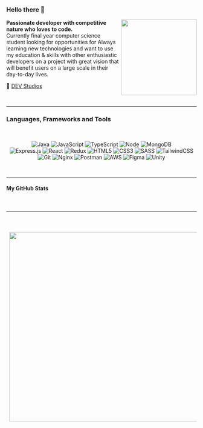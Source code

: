 ### Hello there 👋

<img align="right" width="200" src="./images/spiderman-round.gif">

**Passionate developer with competitive nature who loves to code.** <br />
Currently final year computer science student looking for opportunities for
Always learning new technologies and want to use my education & skills with other enthusiastic developers on a project with great vision that will benefit users on a large scale in their day-to-day lives.


🔗 [DEV Studios](https://boosterbot.xyz/support)

<br />

---

### Languages, Frameworks and Tools

<br />

<p align="center">
  <img alt="Java" src="https://img.shields.io/badge/Java-282a35?style=for-the-badge&logo=java&logoColor=282a35&labelColor=9580ff" />
  <img alt="JavaScript" src="https://img.shields.io/badge/JavaScript-282a35?style=for-the-badge&logo=javascript&logoColor=282a35&labelColor=9580ff" />
  <img alt="TypeScript" src="https://img.shields.io/badge/TypeScript-282a35?style=for-the-badge&logo=html5&logoColor=282a35&labelColor=9580ff" />
  <img alt="Node" src="https://img.shields.io/badge/Node.JS-282a35?style=for-the-badge&logo=node-dot-js&logoColor=282a35&labelColor=9580ff" />
  <img alt="MongoDB" src="https://img.shields.io/badge/MongoDB-282a35?style=for-the-badge&logo=MongoDB&logoColor=282a35&labelColor=9580ff" />
  <br />
  <img alt="Express.js" src="https://img.shields.io/badge/express.js-282a35?style=for-the-badge&logo=express&logoColor=282a35&labelColor=9580ff" />
  <img alt="React" src="https://img.shields.io/badge/react-282a35?style=for-the-badge&logo=react&logoColor=282a35&labelColor=9580ff" />
  <img alt="Redux" src="https://img.shields.io/badge/redux-282a35?style=for-the-badge&logo=redux&logoColor=282a35&labelColor=9580ff" />
  <img alt="HTML5" src="https://img.shields.io/badge/html%205-282a35?style=for-the-badge&logo=html5&logoColor=282a35&labelColor=9580ff" />
  <img alt="CSS3" src="https://img.shields.io/badge/CSS%203-282a35?style=for-the-badge&logo=css3&logoColor=282a35&labelColor=9580ff" />
  <img alt="SASS" src="https://img.shields.io/badge/SASS-282a35?style=for-the-badge&logo=sass&logoColor=282a35&labelColor=9580ff" />
  <img alt="TailwindCSS" src="https://img.shields.io/badge/tailwindcss-282a35?style=for-the-badge&logo=tailwind-css&logoColor=282a35&labelColor=9580ff" />
<!--   <img alt="Bootstrap" src="https://img.shields.io/badge/bootstrap-282a35?style=for-the-badge&logo=bootstrap&logoColor=282a35&labelColor=9580ff" /> -->
  <br />
  <img alt="Git" src="https://img.shields.io/badge/Git-282a35?style=for-the-badge&logo=Git&logoColor=282a35&labelColor=9580ff" />
  <img alt="Nginx" src="https://img.shields.io/badge/Nginx-282a35?style=for-the-badge&logo=Nginx&logoColor=282a35&labelColor=9580ff" />
  <img alt="Postman" src="https://img.shields.io/badge/Postman-282a35?style=for-the-badge&logo=Postman&logoColor=282a35&labelColor=9580ff" />
  <img alt="AWS" src="https://img.shields.io/badge/AWS-282a35?style=for-the-badge&logo=amazon-aws&logoColor=282a35&labelColor=9580ff" />
  <img alt="Figma" src="https://img.shields.io/badge/Figma-282a35?style=for-the-badge&logo=Figma&logoColor=282a35&labelColor=9580ff" />
  <img alt="Unity" src="https://img.shields.io/badge/Unity-282a35?style=for-the-badge&logo=Unity&logoColor=282a35&labelColor=9580ff" />
</p>

<br />

---

#### My GitHub Stats
<br>

|<img align="center" src="https://github-readme-stats.vercel.app/api/top-langs/?username=DiabolusGX&title_color=9580ff&icon_color=42b463&text_color=9f9f9f&bg_color=282a35&hide_langs_below=1&layout=compact"  width="500px"/>|<img align="center" src="https://github-readme-stats.vercel.app/api?username=DiabolusGX&show_icons=true&title_color=9580ff&icon_color=42b463&text_color=9f9f9f&bg_color=282a35" alt="Ankit Malik's github stats"  width="600px" />
|---|---|
